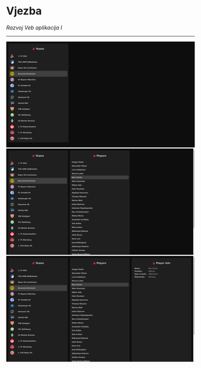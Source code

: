 # Vjezba

*Razvoj Veb aplikacija I*

---

![screenshot](docs/screenshot1.png)
![screenshot](docs/screenshot2.png)
![screenshot](docs/screenshot3.png)